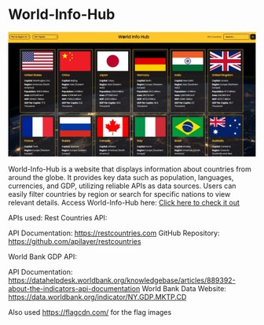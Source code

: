 # World-Info-Hub

![World Info Hub](./client/assets/world-info-hub.jpg)

 World-Info-Hub is a website that displays information about countries from around the globe. It provides key data such as population, languages, currencies, and GDP, utilizing reliable APIs as data sources. Users can easily filter countries by region or search for specific nations to view relevant details. Access World-Info-Hub here:
[Click here to check it out](https://worldinfohub.up.railway.app/)

APIs used:
Rest Countries API:

API Documentation: https://restcountries.com
GitHub Repository: https://github.com/apilayer/restcountries

World Bank GDP API:

API Documentation: https://datahelpdesk.worldbank.org/knowledgebase/articles/889392-about-the-indicators-api-documentation
World Bank Data Website: https://data.worldbank.org/indicator/NY.GDP.MKTP.CD

Also used https://flagcdn.com/ for the flag images
